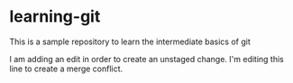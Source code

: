 # learning-git
This is a sample repository to learn the intermediate basics of git

I am adding an edit in order to create an unstaged change.
I'm editing this line to create a merge conflict.